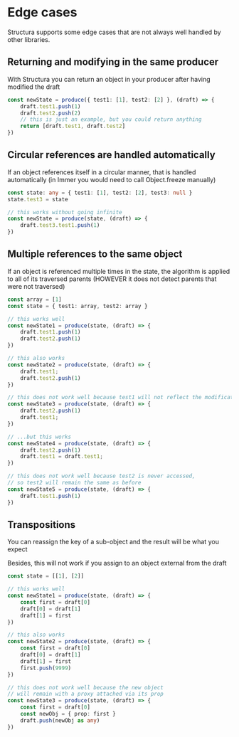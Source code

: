 # Edge cases

Structura supports some edge cases that are not always well handled by other libraries.

## Returning and modifying in the same producer

With Structura you can return an object in your producer after having modified the draft

```typescript
const newState = produce({ test1: [1], test2: [2] }, (draft) => {
    draft.test1.push(1)
    draft.test2.push(2)
    // this is just an example, but you could return anything
    return [draft.test1, draft.test2]
})
```

## Circular references are handled automatically

If an object references itself in a circular manner, that is handled automatically (in Immer you would need to call Object.freeze manually)

```typescript
const state: any = { test1: [1], test2: [2], test3: null }
state.test3 = state

// this works without going infinite
const newState = produce(state, (draft) => {
    draft.test3.test1.push(1)
})
```

## Multiple references to the same object

If an object is referenced multiple times in the state, the algorithm is applied to all of its traversed parents (HOWEVER it does not detect parents that were not traversed)

```typescript
const array = [1]
const state = { test1: array, test2: array }

// this works well
const newState1 = produce(state, (draft) => {
    draft.test1.push(1)
    draft.test2.push(1)
})

// this also works
const newState2 = produce(state, (draft) => {
    draft.test1;
    draft.test2.push(1)
})

// this does not work well because test1 will not reflect the modifications...
const newState3 = produce(state, (draft) => {
    draft.test2.push(1)
    draft.test1;
})

// ...but this works
const newState4 = produce(state, (draft) => {
    draft.test2.push(1)
    draft.test1 = draft.test1;
})

// this does not work well because test2 is never accessed,
// so test2 will remain the same as before
const newState5 = produce(state, (draft) => {
    draft.test1.push(1)
})
```

## Transpositions

You can reassign the key of a sub-object and the result will be what you expect

Besides, this will not work if you assign to an object external from the draft

```typescript
const state = [[1], [2]]

// this works well
const newState1 = produce(state, (draft) => {
    const first = draft[0]
    draft[0] = draft[1]
    draft[1] = first
})

// this also works
const newState2 = produce(state, (draft) => {
    const first = draft[0]
    draft[0] = draft[1]
    draft[1] = first
    first.push(9999)
})

// this does not work well because the new object
// will remain with a proxy attached via its prop
const newState3 = produce(state, (draft) => {
    const first = draft[0]
    const newObj = { prop: first }
    draft.push(newObj as any)
})
```